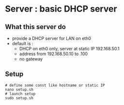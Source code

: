 # Server : basic DHCP server

## What this server do

- provide a DHCP server for LAN on eth0
- default is : 
  * DHCP on eth0 only, server at static IP 192.168.50.1
  * address from 192.168.50.10 to .100
  * no gateway

## Setup

    # define some const like hostname or static IP
    nano setup.sh
    # launch setup
    sudo setup.sh
